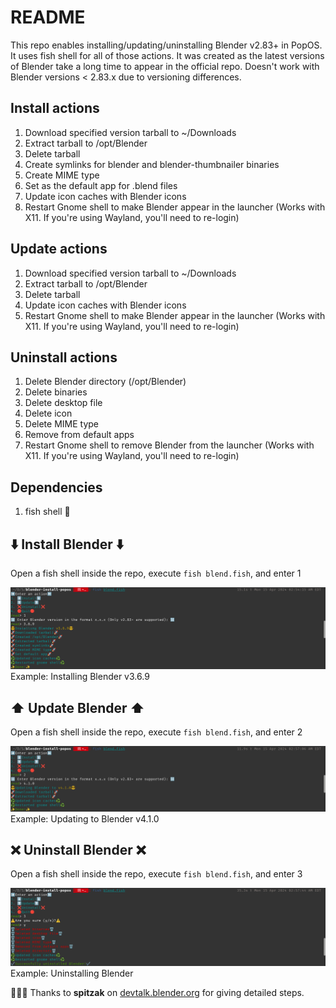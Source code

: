 # README

This repo enables installing/updating/uninstalling Blender v2.83+ in PopOS. It uses fish shell for all of those actions. It was created as the latest versions of Blender take a long time to appear in the official repo. Doesn't work with Blender versions < 2.83.x due to versioning differences.

## Install actions 
1. Download specified version tarball to ~/Downloads
2. Extract tarball to /opt/Blender
3. Delete tarball
4. Create symlinks for blender and blender-thumbnailer binaries
5. Create MIME type
6. Set as the default app for .blend files 
7. Update icon caches with Blender icons
8. Restart Gnome shell to make Blender appear in the launcher (Works with X11. If you're using Wayland, you'll need to re-login)

## Update actions
1. Download specified version tarball to ~/Downloads
2. Extract tarball to /opt/Blender
3. Delete tarball
4. Update icon caches with Blender icons
5. Restart Gnome shell to make Blender appear in the launcher (Works with X11. If you're using Wayland, you'll need to re-login)

## Uninstall actions
1. Delete Blender directory (/opt/Blender)
2. Delete binaries
3. Delete desktop file
4. Delete icon
5. Delete MIME type
6. Remove from default apps
7. Restart Gnome shell to remove Blender from the launcher (Works with X11. If you're using Wayland, you'll need to re-login)

## Dependencies
1. fish shell 🐬

## ⬇️ Install Blender ⬇️
Open a fish shell inside the repo, execute ```fish blend.fish```, and enter 1

![v3.6.9 Install](./images/install.png)
Example: Installing Blender v3.6.9

## ⬆️ Update Blender ⬆️
Open a fish shell inside the repo, execute ```fish blend.fish```, and enter 2

![v4.1.0 Update](./images/update.png)
Example: Updating to Blender v4.1.0

## ❌ Uninstall Blender ❌
Open a fish shell inside the repo, execute ```fish blend.fish```, and enter 3

![Uninstall](./images/uninstall.png)
Example: Uninstalling Blender

👏👏👏 Thanks to **spitzak** on [devtalk.blender.org](https://devtalk.blender.org/t/how-to-install-in-linux-including-desktop-icons/33513/6) for giving detailed steps.
